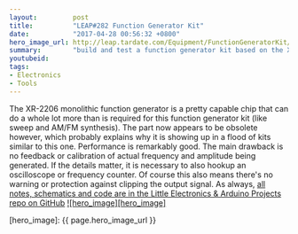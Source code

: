 ```yaml
---
layout:         post
title:          "LEAP#282 Function Generator Kit"
date:           "2017-04-28 00:56:32 +0800"
hero_image_url: http://leap.tardate.com/Equipment/FunctionGeneratorKit/assets/FunctionGeneratorKit_build.jpg
summary:        "build and test a function generator kit based on the XR-2206 monolithic function generator"
youtubeid:
tags:
- Electronics
- Tools
---
```


The XR-2206 monolithic function generator is a pretty capable chip that can do a whole lot more
than is required for this function generator kit (like sweep and AM/FM synthesis).
The part now appears to be obsolete however, which probably explains why it is showing up in a flood of kits similar to this one.
Performance is remarkably good.
The main drawback is no feedback or calibration of actual frequency and amplitude being generated.
If the details matter, it is necessary to also hookup an oscilloscope or frequency counter.
Of course this also means there's no warning or protection against clipping the output signal.
As always, [all notes, schematics and code are in the Little Electronics & Arduino Projects repo on GitHub][project]
[![hero_image][hero_image]][project]

[leap]: http://leap.tardate.com
[project]: https://github.com/tardate/LittleArduinoProjects/tree/master/Equipment/FunctionGeneratorKit
[hero_image]: {{ page.hero_image_url }}
